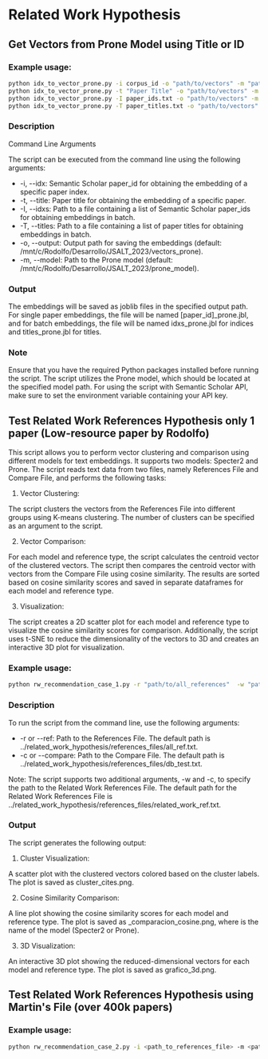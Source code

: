 # Related Work Hypothesis 
 
 
## Get Vectors from Prone Model using Title or ID

### Example usage:

```sh
python idx_to_vector_prone.py -i corpus_id -o "path/to/vectors" -m "path/to/prone"
python idx_to_vector_prone.py -t "Paper Title" -o "path/to/vectors" -m "path/to/prone"
python idx_to_vector_prone.py -I paper_ids.txt -o "path/to/vectors" -m "path/to/prone"
python idx_to_vector_prone.py -T paper_titles.txt -o "path/to/vectors" -m "path/to/prone"
```

### Description 
 

Command Line Arguments

The script can be executed from the command line using the following arguments:

- -i, --idx: Semantic Scholar paper_id for obtaining the embedding of a specific paper index.
- -t, --title: Paper title for obtaining the embedding of a specific paper.
- -I, --idxs: Path to a file containing a list of Semantic Scholar paper_ids for obtaining embeddings in batch.
- -T, --titles: Path to a file containing a list of paper titles for obtaining embeddings in batch.
- -o, --output: Output path for saving the embeddings (default: /mnt/c/Rodolfo/Desarrollo/JSALT_2023/vectors_prone).
- -m, --model: Path to the Prone model (default: /mnt/c/Rodolfo/Desarrollo/JSALT_2023/prone_model).


### Output

The embeddings will be saved as joblib files in the specified output path. For single paper embeddings, the file will be named [paper_id]_prone.jbl, and for batch embeddings, the file will be named idxs_prone.jbl for indices and titles_prone.jbl for titles.

### Note

Ensure that you have the required Python packages installed before running the script.
The script utilizes the Prone model, which should be located at the specified model path.
For using the script with Semantic Scholar API, make sure to set the environment variable containing your API key.



## Test Related Work References Hypothesis only 1 paper (Low-resource paper by Rodolfo)

This script allows you to perform vector clustering and comparison using different models for text embeddings. It supports two models: Specter2 and Prone. The script reads text data from two files, namely References File and Compare File, and performs the following tasks:

1. Vector Clustering:

The script clusters the vectors from the References File into different groups using K-means clustering.
The number of clusters can be specified as an argument to the script.


2. Vector Comparison:

For each model and reference type, the script calculates the centroid vector of the clustered vectors.
The script then compares the centroid vector with vectors from the Compare File using cosine similarity.
The results are sorted based on cosine similarity scores and saved in separate dataframes for each model and reference type.

3. Visualization:

The script creates a 2D scatter plot for each model and reference type to visualize the cosine similarity scores for comparison.
Additionally, the script uses t-SNE to reduce the dimensionality of the vectors to 3D and creates an interactive 3D plot for visualization.



### Example usage:

```sh
python rw_recommendation_case_1.py -r "path/to/all_references"  -w "path/to/related_work_references" -c "path/to/paper_to_compare"
```
 
### Description 
 
To run the script from the command line, use the following arguments: 

- -r or --ref: Path to the References File. The default path is ../related_work_hypothesis/references_files/all_ref.txt.
- -c or --compare: Path to the Compare File. The default path is ../related_work_hypothesis/references_files/db_test.txt.

Note: The script supports two additional arguments, -w and -c, to specify the path to the Related Work References File. The default path for the Related Work References File is ../related_work_hypothesis/references_files/related_work_ref.txt.


### Output 

The script generates the following output:

1. Cluster Visualization:

A scatter plot with the clustered vectors colored based on the cluster labels.
The plot is saved as cluster_cites.png.

2. Cosine Similarity Comparison:

A line plot showing the cosine similarity scores for each model and reference type.
The plot is saved as <model>_comparacion_cosine.png, where <model> is the name of the model (Specter2 or Prone).

3. 3D Visualization:

An interactive 3D plot showing the reduced-dimensional vectors for each model and reference type.
The plot is saved as grafico_3d.png.


## Test Related Work References Hypothesis using Martin's File (over 400k papers)


### Example usage:

```sh
python rw_recommendation_case_2.py -i <path_to_references_file> -m <path_to_model_directory>
```